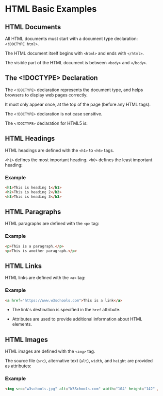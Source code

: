 ﻿# HTML Basic Examples

## HTML Documents

All HTML documents must start with a document type declaration: `<!DOCTYPE html>`.

The HTML document itself begins with `<html>` and ends with `</html>`.

The visible part of the HTML document is between `<body>` and `</body>`.

## The <!DOCTYPE> Declaration

The `<!DOCTYPE>` declaration represents the document type, and helps browsers to display web pages correctly.

It must only appear once, at the top of the page (before any HTML tags).

The `<!DOCTYPE>` declaration is not case sensitive.

The `<!DOCTYPE>` declaration for HTML5 is:

<!DOCTYPE html>

## HTML Headings

HTML headings are defined with the `<h1>` to `<h6>` tags.

`<h1>` defines the most important heading. `<h6>` defines the least important heading:

### Example

```html
<h1>This is heading 1</h1>
<h2>This is heading 2</h2>
<h3>This is heading 3</h3>
```

## HTML Paragraphs

HTML paragraphs are defined with the `<p>` tag:

### Example

```html
<p>This is a paragraph.</p>
<p>This is another paragraph.</p>
```

## HTML Links

HTML links are defined with the `<a>` tag:

### Example

```html
<a href="https://www.w3schools.com">This is a link</a>
```

- The link's destination is specified in the `href` attribute.

- Attributes are used to provide additional information about HTML elements.

## HTML Images

HTML images are defined with the `<img>` tag.

The source file (`src`), alternative text (`alt`), `width`, and `height` are provided as attributes:

### Example

```html
<img src="w3schools.jpg" alt="W3Schools.com" width="104" height="142" />
```
